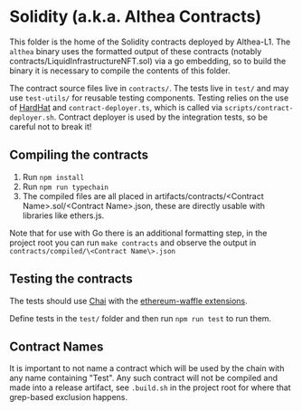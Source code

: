 # Solidity (a.k.a. Althea Contracts)

This folder is the home of the Solidity contracts deployed by Althea-L1.
The `althea` binary uses the formatted output of these contracts (notably contracts/LiquidInfrastructureNFT.sol) via a go embedding, so to build the binary it is necessary to compile the contents of this folder.

The contract source files live in `contracts/`. The tests live in `test/` and may use `test-utils/` for reusable testing components.
Testing relies on the use of [HardHat](https://hardhat.org/) and `contract-deployer.ts`, which is called via `scripts/contract-deployer.sh`. Contract deployer is used by the integration tests, so be careful not to break it!

## Compiling the contracts

1. Run `npm install`
1. Run `npm run typechain`
1. The compiled files are all placed in artifacts/contracts/\<Contract Name\>.sol/\<Contract Name\>.json, these are directly usable with libraries like ethers.js.

Note that for use with Go there is an additional formatting step, in the project root you can run `make contracts` and observe the output in `contracts/compiled/\<Contract Name\>.json`

## Testing the contracts

The tests should use [Chai](https://www.chaijs.com/) with the [ethereum-waffle extensions](https://ethereum-waffle.readthedocs.io/en/latest/).

Define tests in the `test/` folder and then run `npm run test` to run them.

## Contract Names

It is important to not name a contract which will be used by the chain with any name containing "Test". Any such contract will not be compiled and made into a release artifact, see `.build.sh` in the project root for where that grep-based exclusion happens.
